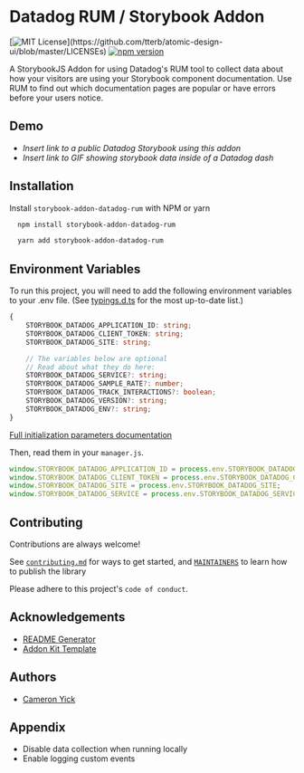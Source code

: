 # Datadog RUM / Storybook Addon

[![MIT License](https://img.shields.io/apm/l/atomic-design-ui.svg?)](https://github.com/tterb/atomic-design-ui/blob/master/LICENSEs)
[![npm version](https://badge.fury.io/js/storybook-addon-datadog-rum.svg)](https://badge.fury.io/js/storybook-addon-datadog-rum)

A StorybookJS Addon for using Datadog's RUM tool to collect data about how your visitors are using your Storybook component documentation. Use RUM to find out which documentation pages are popular or have errors before your users notice.
## Demo

- _Insert link to a public Datadog Storybook using this addon_
- _Insert link to GIF showing storybook data inside of a Datadog dash_

## Installation

Install `storybook-addon-datadog-rum` with NPM or yarn

```bash
  npm install storybook-addon-datadog-rum
```

```bash
  yarn add storybook-addon-datadog-rum
```

## Environment Variables

To run this project, you will need to add the following environment variables to your .env file. (See [typings.d.ts](./src/typings.d.ts) for the most up-to-date list.)

```ts
{
    STORYBOOK_DATADOG_APPLICATION_ID: string;
    STORYBOOK_DATADOG_CLIENT_TOKEN: string;
    STORYBOOK_DATADOG_SITE: string;

    // The variables below are optional
    // Read about what they do here:
    STORYBOOK_DATADOG_SERVICE?: string;
    STORYBOOK_DATADOG_SAMPLE_RATE?: number;
    STORYBOOK_DATADOG_TRACK_INTERACTIONS?: boolean;
    STORYBOOK_DATADOG_VERSION?: string;
    STORYBOOK_DATADOG_ENV?: string;
}
```

[Full initialization parameters documentation](https://docs.datadoghq.com/real_user_monitoring/browser/#initialization-parameters)

Then, read them in your `manager.js`.

```js
window.STORYBOOK_DATADOG_APPLICATION_ID = process.env.STORYBOOK_DATADOG_APPLICATION_ID;
window.STORYBOOK_DATADOG_CLIENT_TOKEN = process.env.STORYBOOK_DATADOG_CLIENT_TOKEN;
window.STORYBOOK_DATADOG_SITE = process.env.STORYBOOK_DATADOG_SITE;
window.STORYBOOK_DATADOG_SERVICE = process.env.STORYBOOK_DATADOG_SERVICE;
```

## Contributing

Contributions are always welcome!

See [`contributing.md`](./CONTRIBUTING.md) for ways to get started, and [`MAINTAINERS`](./MAINTAINERS.md) to learn how to publish the library

Please adhere to this project's `code of conduct`.

## Acknowledgements

- [README Generator](https://readme.so/editor)
- [Addon Kit Template](https://github.com/storybookjs/addon-kit)


## Authors

- [Cameron Yick](https://www.github.com/hydrosquall)


## Appendix

- Disable data collection when running locally
- Enable logging custom events

